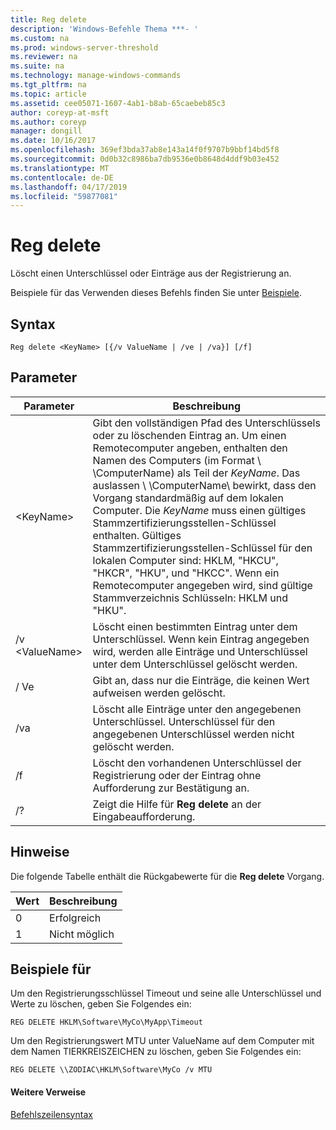 ```yaml
---
title: Reg delete
description: 'Windows-Befehle Thema ***- '
ms.custom: na
ms.prod: windows-server-threshold
ms.reviewer: na
ms.suite: na
ms.technology: manage-windows-commands
ms.tgt_pltfrm: na
ms.topic: article
ms.assetid: cee05071-1607-4ab1-b8ab-65caebeb85c3
author: coreyp-at-msft
ms.author: coreyp
manager: dongill
ms.date: 10/16/2017
ms.openlocfilehash: 369ef3bda37ab8e143a14f0f9707b9bbf14bd5f8
ms.sourcegitcommit: 0d0b32c8986ba7db9536e0b8648d4ddf9b03e452
ms.translationtype: MT
ms.contentlocale: de-DE
ms.lasthandoff: 04/17/2019
ms.locfileid: "59877081"
---
```

# <a name="reg-delete"></a>Reg delete



Löscht einen Unterschlüssel oder Einträge aus der Registrierung an.

Beispiele für das Verwenden dieses Befehls finden Sie unter [Beispiele](#BKMK_examples).

## <a name="syntax"></a>Syntax

```
Reg delete <KeyName> [{/v ValueName | /ve | /va}] [/f]
```

## <a name="parameters"></a>Parameter

|Parameter|Beschreibung|
|---------|-----------|
|\<KeyName>|Gibt den vollständigen Pfad des Unterschlüssels oder zu löschenden Eintrag an. Um einen Remotecomputer angeben, enthalten den Namen des Computers (im Format \\ \\ComputerName\) als Teil der *KeyName*. Das auslassen \\ \\ComputerName\ bewirkt, dass den Vorgang standardmäßig auf dem lokalen Computer. Die *KeyName* muss einen gültiges Stammzertifizierungsstellen-Schlüssel enthalten. Gültiges Stammzertifizierungsstellen-Schlüssel für den lokalen Computer sind: HKLM, "HKCU", "HKCR", "HKU", und "HKCC". Wenn ein Remotecomputer angegeben wird, sind gültige Stammverzeichnis Schlüsseln: HKLM und "HKU".|
|/v \<ValueName>|Löscht einen bestimmten Eintrag unter dem Unterschlüssel. Wenn kein Eintrag angegeben wird, werden alle Einträge und Unterschlüssel unter dem Unterschlüssel gelöscht werden.|
|/ Ve|Gibt an, dass nur die Einträge, die keinen Wert aufweisen werden gelöscht.|
|/va|Löscht alle Einträge unter den angegebenen Unterschlüssel. Unterschlüssel für den angegebenen Unterschlüssel werden nicht gelöscht werden.|
|/f|Löscht den vorhandenen Unterschlüssel der Registrierung oder der Eintrag ohne Aufforderung zur Bestätigung an.|
|/?|Zeigt die Hilfe für **Reg delete** an der Eingabeaufforderung.|

## <a name="remarks"></a>Hinweise

Die folgende Tabelle enthält die Rückgabewerte für die **Reg delete** Vorgang.

|Wert|Beschreibung|
|-----|-----------|
|0|Erfolgreich|
|1|Nicht möglich|

## <a name="BKMK_examples"></a>Beispiele für

Um den Registrierungsschlüssel Timeout und seine alle Unterschlüssel und Werte zu löschen, geben Sie Folgendes ein:
```
REG DELETE HKLM\Software\MyCo\MyApp\Timeout
```
Um den Registrierungswert MTU unter ValueName auf dem Computer mit dem Namen TIERKREISZEICHEN zu löschen, geben Sie Folgendes ein:
```
REG DELETE \\ZODIAC\HKLM\Software\MyCo /v MTU
```

#### <a name="additional-references"></a>Weitere Verweise

[Befehlszeilensyntax](command-line-syntax-key.md)
